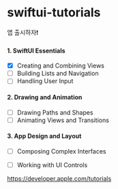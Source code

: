 # swiftui-tutorials
앱 출시하자❗️


#### 1. SwiftUI Essentials
- [x] Creating and Combining Views
- [ ] Building Lists and Navigation
- [ ] Handling User Input

#### 2. Drawing and Animation
- [ ] Drawing Paths and Shapes
- [ ] Animating Views and Transitions

#### 3. App Design and Layout
- [ ] Composing Complex Interfaces
- [ ] Working with UI Controls



https://developer.apple.com/tutorials
